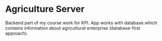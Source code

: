 # Agriculture Server
Backend part of my course work for KPI. App works with database which contains information about agricultural enterprise (database-first approach). 
